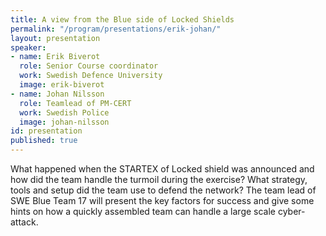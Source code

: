 ```yaml
---
title: A view from the Blue side of Locked Shields
permalink: "/program/presentations/erik-johan/"
layout: presentation
speaker:
- name: Erik Biverot
  role: Senior Course coordinator
  work: Swedish Defence University
  image: erik-biverot
- name: Johan Nilsson
  role: Teamlead of PM-CERT
  work: Swedish Police
  image: johan-nilsson
id: presentation
published: true
---
```


What happened when the STARTEX of Locked shield was announced and how did the team handle the turmoil during the exercise? What strategy, tools and setup did the team use to defend the network? The team lead of SWE Blue Team 17 will present the key factors for success and give some hints on how a quickly assembled team can handle a large scale cyber-attack.